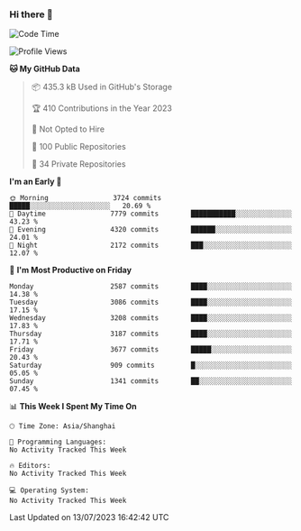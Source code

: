 ### Hi there 👋

<!--
**qbosen/qbosen** is a ✨ _special_ ✨ repository because its `README.md` (this file) appears on your GitHub profile.

Here are some ideas to get you started:

- 🔭 I’m currently working on ...
- 🌱 I’m currently learning ...
- 👯 I’m looking to collaborate on ...
- 🤔 I’m looking for help with ...
- 💬 Ask me about ...
- 📫 How to reach me: ...
- 😄 Pronouns: ...
- ⚡ Fun fact: ...
-->

<!--START_SECTION:waka-->
![Code Time](http://img.shields.io/badge/Code%20Time-2%2C111%20hrs%2036%20mins-blue)

![Profile Views](http://img.shields.io/badge/Profile%20Views-0-blue)

**🐱 My GitHub Data** 

> 📦 435.3 kB Used in GitHub's Storage 
 > 
> 🏆 410 Contributions in the Year 2023
 > 
> 🚫 Not Opted to Hire
 > 
> 📜 100 Public Repositories 
 > 
> 🔑 34 Private Repositories 
 > 
**I'm an Early 🐤** 

```text
🌞 Morning                3724 commits        █████░░░░░░░░░░░░░░░░░░░░   20.69 % 
🌆 Daytime                7779 commits        ███████████░░░░░░░░░░░░░░   43.23 % 
🌃 Evening                4320 commits        ██████░░░░░░░░░░░░░░░░░░░   24.01 % 
🌙 Night                  2172 commits        ███░░░░░░░░░░░░░░░░░░░░░░   12.07 % 
```
📅 **I'm Most Productive on Friday** 

```text
Monday                   2587 commits        ████░░░░░░░░░░░░░░░░░░░░░   14.38 % 
Tuesday                  3086 commits        ████░░░░░░░░░░░░░░░░░░░░░   17.15 % 
Wednesday                3208 commits        ████░░░░░░░░░░░░░░░░░░░░░   17.83 % 
Thursday                 3187 commits        ████░░░░░░░░░░░░░░░░░░░░░   17.71 % 
Friday                   3677 commits        █████░░░░░░░░░░░░░░░░░░░░   20.43 % 
Saturday                 909 commits         █░░░░░░░░░░░░░░░░░░░░░░░░   05.05 % 
Sunday                   1341 commits        ██░░░░░░░░░░░░░░░░░░░░░░░   07.45 % 
```


📊 **This Week I Spent My Time On** 

```text
🕑︎ Time Zone: Asia/Shanghai

💬 Programming Languages: 
No Activity Tracked This Week

🔥 Editors: 
No Activity Tracked This Week

💻 Operating System: 
No Activity Tracked This Week
```


 Last Updated on 13/07/2023 16:42:42 UTC
<!--END_SECTION:waka-->
